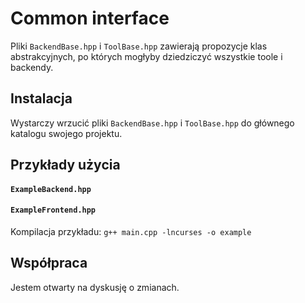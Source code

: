 # Common interface

Pliki `BackendBase.hpp` i `ToolBase.hpp` zawierają propozycje klas abstrakcyjnych, po których mogłyby dziedziczyć wszystkie toole i backendy.

## Instalacja

Wystarczy wrzucić pliki `BackendBase.hpp` i `ToolBase.hpp` do głównego katalogu swojego projektu.


## Przykłady użycia

#### `ExampleBackend.hpp`

#### `ExampleFrontend.hpp`

Kompilacja przykładu: `g++ main.cpp -lncurses -o example`

## Współpraca

Jestem otwarty na dyskusję o zmianach.


